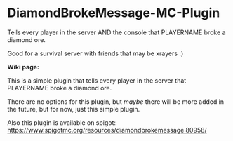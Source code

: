 # DiamondBrokeMessage-MC-Plugin
Tells every player in the server AND the console that PLAYERNAME broke a diamond ore.

Good for a survival server with friends that may be xrayers :)

**Wiki page:**

This is a simple plugin that tells every player in the server that PLAYERNAME broke a diamond ore.

There are no options for this plugin, but _maybe_ there will be more added in the future, but for now, just this simple plugin.

Also this plugin is available on spigot: https://www.spigotmc.org/resources/diamondbrokemessage.80958/